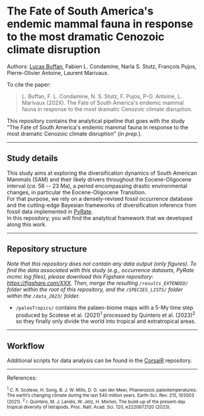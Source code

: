 # The Fate of South America's endemic mammal fauna in response to the most dramatic Cenozoic climate disruption

<p style='text-align: justify;'>

Authors: [Lucas Buffan](lucas.buffan@umontpellier.fr), Fabien L. Condamine, Narla S. Stutz, François Pujos, Pierre-Olivier Antoine, Laurent Marivaux.

To cite the paper:
> L. Buffan, F. L. Condamine, N. S. Stutz, F. Pujos, P-O. Antoine, L. Marivaux (202X). The Fate of South America's endemic mammal fauna in response to the most dramatic Cenozoic climate disruption.

This repository contains the analytical pipeline that goes with the study "The Fate of South America's endemic mammal fauna in response to the most dramatic Cenozoic climate disruption" (*in prep.*).


-------

## Study details
This study aims at exploring the diversification dynamics of South American Mammals (SAM) and their likely drivers throughout the Eocene-Oligocene interval (*ca.* 56 -- 23 Ma), a period encompassing drastic environmental changes, in particular the Eocene-Oligocene Transition.    
For that purpose, we rely on a densely-revised fossil occurrence database and the cutting-edge Bayesian frameworks of diversification inference from fossil data implemented in [PyRate](https://github.com/dsilvestro/PyRate.git).    
In this repository, you will find the analytical framework that we developed along this work.

-------

## Repository structure

*Note that this repository does not contain any data output (only figures). To find the data associated with this study (e.g., occurrence datasets, PyRate mcmc log files), please download this Figshare repository: https://figshare.com/XXX. Then, merge the resulting `/results_EXTENDED/` folder within the root of this repository, and the `/SPECIES_LISTS/` folder within the `/data_2023/` folder.*

* `/paleoTropics/` contains the palaeo-biome maps with a 5-My time step produced by Scotese et al. (2021)<sup>1</sup> processed by Quintero et al. (2023)<sup>2</sup> so they finally only divide the world into tropical and extratropical areas.

-------

## Workflow

Additional scripts for data analysis can be found in the [CorsaiR](https://github.com/Alexis-Marion/CorsaiR) repository.

-------

References:    

<small>
<sup>1</sup> C. R. Scotese, H. Song, B. J. W. Mills, D. G. van der Meer, Phanerozoic paleotemperatures: The earth’s changing climate during the last 540 million years. Earth-Sci. Rev. 215, 103503 (2021).    
<sup>2</sup> I. Quintero, M. J. Landis, W. Jetz, H. Morlon, The build-up of the present-day tropical diversity of tetrapods. Proc. Natl. Acad. Sci. 120, e2220672120 (2023).
</small>

</p>